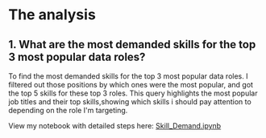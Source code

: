 # The analysis

## 1. What are the most demanded skills for the top 3 most popular data roles?

To find the most demanded skills for the top 3 most popular data roles. I filtered out those positions by which ones were the most popular, and got the top 5 skills for these top 3 roles.
This query highlights the most popular job titles and their top skills,showing which skills i should pay attention to depending on the role I'm targeting.

View my notebook with detailed steps here: [Skill_Demand.ipynb](Skill_Demand.ipynb)